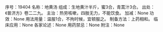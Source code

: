序号：19404
名称：地黄汤
组成：生地黄汁半斤，蜜3合，青蒿汁3合。
出处：《普济方》卷二二九。
主治：热劳咳嗽，四肢无力，不能饮食。
加减：None
功效：None
用法用量：温服1合，不拘时候，宜顿服之。
制备方法：上药相和。
临床应用：None
各家论述：None
用药禁忌：None
附注：None
